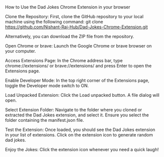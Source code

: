 How to Use the Dad Jokes Chrome Extension in your browser

Clone the Repository:
First, clone the GitHub repository to your local machine using the following command:
git clone https://github.com/Nishant-Raj-Hub/Dad-Jokes-Chrome-Extension.git

Alternatively, you can download the ZIP file from the repository.



Open Chrome or brave:
Launch the Google Chrome or brave browser on your computer.

Access Extensions Page:
In the Chrome address bar, type chrome://extensions/ or brave://extensions/ and press Enter to open the Extensions page.

Enable Developer Mode:
In the top right corner of the Extensions page, toggle the Developer mode switch to ON.

Load Unpacked Extension:
Click the Load unpacked button. A file dialog will open.

Select Extension Folder:
Navigate to the folder where you cloned or extracted the Dad Jokes extension, and select it. Ensure you select the folder containing the manifest.json file.

Test the Extension:
Once loaded, you should see the Dad Jokes extension in your list of extensions. Click on the extension icon to generate random dad jokes.

Enjoy the Jokes:
Click the extension icon whenever you need a quick laugh!


